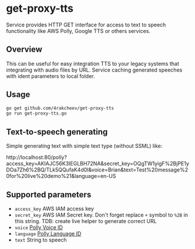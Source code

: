 # get-proxy-tts
Service provides HTTP GET interface for access to text to speech functionality like AWS Polly, Google TTS or others services.

## Overview
This can be useful for easy integration TTS to your legacy systems that integrating with audio files by URL.
Service caching generated speeches with ident parameters to local folder.

## Usage

```bash
go get github.com/4rakcheev/get-proxy-tts
go run get-proxy-tts.go
```

## Text-to-speech generating
Simple generating text with simple text type (without SSML) like:

http://localhost:80/polly?access_key=AKIAJC56K3IEGLBH72NA&secret_key=OQgTW1yigF%2BjPE1yDOa7Zh6%2BQ/TLk5QQufaK4d0I&voice=Brian&text=Test%20message%20for%20live%20demo%21&language=en-US

## Supported parameters
- `access_key` AWS IAM access key
- `secret_key` AWS IAM Secret key. Don't forget replace `+` symbol to `%2B` in this string. TDB: create live helper to generate correct URL
- `voice` [Polly Voice ID](https://docs.aws.amazon.com/en_us/polly/latest/dg/API_SynthesizeSpeech.html#polly-SynthesizeSpeech-request-LanguageCode) 
- `language` [Polly Language ID](https://docs.aws.amazon.com/en_us/polly/latest/dg/API_SynthesizeSpeech.html#polly-SynthesizeSpeech-request-LanguageCode)
- `text` String to speech